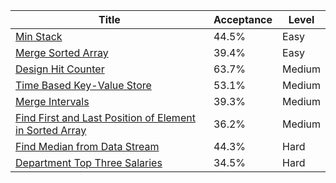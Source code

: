 | Title                                                                                                                                            | Acceptance   | Level   |
|--------------------------------------------------------------------------------------------------------------------------------------------------|--------------|---------|
| [Min Stack](https://leetcode.com/problems/min-stack)                                                                                             | 44.5%        | Easy    |
| [Merge Sorted Array](https://leetcode.com/problems/merge-sorted-array)                                                                           | 39.4%        | Easy    |
| [Design Hit Counter](https://leetcode.com/problems/design-hit-counter)                                                                           | 63.7%        | Medium  |
| [Time Based Key-Value Store](https://leetcode.com/problems/time-based-key-value-store)                                                           | 53.1%        | Medium  |
| [Merge Intervals](https://leetcode.com/problems/merge-intervals)                                                                                 | 39.3%        | Medium  |
| [Find First and Last Position of Element in Sorted Array](https://leetcode.com/problems/find-first-and-last-position-of-element-in-sorted-array) | 36.2%        | Medium  |
| [Find Median from Data Stream](https://leetcode.com/problems/find-median-from-data-stream)                                                       | 44.3%        | Hard    |
| [Department Top Three Salaries](https://leetcode.com/problems/department-top-three-salaries)                                                     | 34.5%        | Hard    |